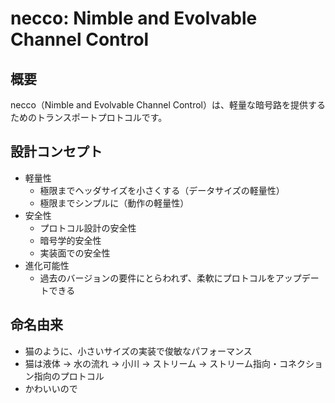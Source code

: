 # necco: Nimble and Evolvable Channel Control

## 概要
necco（Nimble and Evolvable Channel Control）は、軽量な暗号路を提供するためのトランスポートプロトコルです。

## 設計コンセプト
- 軽量性
    - 極限までヘッダサイズを小さくする（データサイズの軽量性）
    - 極限までシンプルに（動作の軽量性）
- 安全性
    - プロトコル設計の安全性
    - 暗号学的安全性
    - 実装面での安全性
- 進化可能性
    - 過去のバージョンの要件にとらわれず、柔軟にプロトコルをアップデートできる

## 命名由来
- 猫のように、小さいサイズの実装で俊敏なパフォーマンス
- 猫は液体 -> 水の流れ -> 小川 -> ストリーム -> ストリーム指向・コネクション指向のプロトコル
- かわいいので